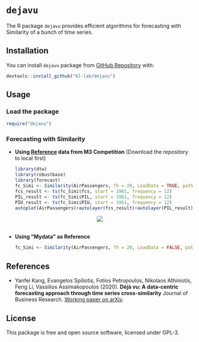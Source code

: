 `dejavu`
========

The R package ``dejavu`` provides  efficient algorithms for forecasting with Similarity of a bunch of time series.

Installation
------------

You can install  `dejavu` package from [GitHub Repository](https://github.com/kdwang1808/Dejavu) with:

``` r
devtools::install_github("kl-lab/dejavu")
```

Usage
-----

### Load the package

``` r
require("dejavu")
```

### Forecasting with Similarity

* **Using [Reference](https://github.com/kl-lab/dejavu-refdata) data from M3 Competition** (Download the repository to local first)

  ```R
  library(dtw)
  library(robustbase)
  library(forecast)
  fc_Simi <- Similarity(AirPassengers, fh = 20, LoadData = TRUE, path = NULL)
  fcs_result <- ts(fc_Simi$fcs, start = 1961, frequency = 12)
  PIL_result <- ts(fc_Simi$PIL, start = 1961, frequency = 12)
  PIU_result <- ts(fc_Simi$PIU, start = 1961, frequency = 12)
  autoplot(AirPassengers)+autolayer(fcs_result)+autolayer(PIL_result)+autolayer(PIU_result)
  ```

<div align="center">
  <img src="https://github.com/kl-lab/dejavu/blob/master/Forecast_result.png"><br><br>
</div>

* **Using "Mydata" as Reference**

  ```R
  fc_Simi <- Similarity(AirPassengers, fh = 20, LoadData = FALSE, path = "Mydata")
  ```

  


References
----------

- Yanfei Kang, Evangelos Spiliotis, Fotios Petropoulos, Nikolaos Athiniotis, Feng Li, Vassilios
  Assimakopoulos (2020). **Déjà vu: A data-centric forecasting approach through time series cross-similarity** Journal of Business Research. [Working paper on arXiv](https://arxiv.org/abs/1909.00221).


License
-------
This package is free and open source software, licensed under GPL-3.
